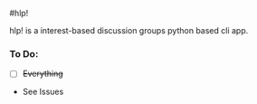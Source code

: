 #hlp!

hlp! is a interest-based discussion groups python based cli app.

### To Do:
- [ ] ~~Everything~~
- See Issues




